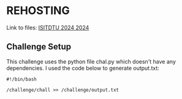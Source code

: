 # REHOSTING

Link to files: [ISITDTU 2024 2024](https://ctf.isitdtu.com/challenges#thats%20so%20random-86)

## Challenge Setup
This challenge uses the python file chal.py which doesn't have any dependencies. I used the code below to generate output.txt:

```
#!/bin/bash

/challenge/chall >> /challenge/output.txt
```